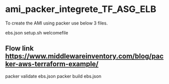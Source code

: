 # ami_packer_integrete_TF_ASG_ELB

To create the AMI using packer use below 3 files.

ebs.json
setup.sh
welcomefile

## Flow link https://www.middlewareinventory.com/blog/packer-aws-terraform-example/
packer validate ebs.json 
packer build ebs.json 

